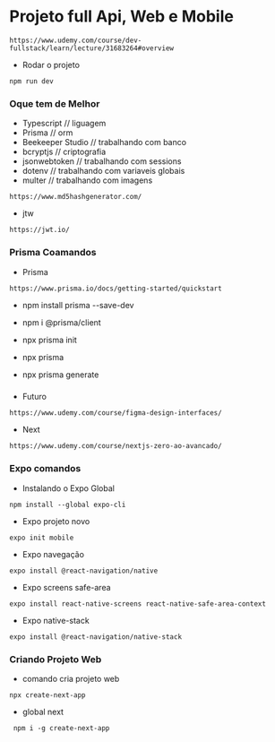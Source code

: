 # Projeto full Api, Web e Mobile
```
https://www.udemy.com/course/dev-fullstack/learn/lecture/31683264#overview

```
* Rodar o projeto
```
npm run dev
```
### Oque tem de Melhor
* Typescript // liguagem
* Prisma // orm
* Beekeeper Studio // trabalhando com banco
* bcryptjs // criptografia
* jsonwebtoken // trabalhando com sessions
* dotenv // trabalhando com variaveis globais
* multer // trabalhando com imagens
```
https://www.md5hashgenerator.com/
```
* jtw
```
https://jwt.io/
```

### Prisma Coamandos
* Prisma
```
https://www.prisma.io/docs/getting-started/quickstart
```
* npm install prisma --save-dev
* npm i @prisma/client
* npx prisma init

* npx prisma
* npx prisma generate

###
* Futuro
```
https://www.udemy.com/course/figma-design-interfaces/
```
* Next
```
https://www.udemy.com/course/nextjs-zero-ao-avancado/
```

### Expo comandos

* Instalando o Expo Global
```
npm install --global expo-cli
```

* Expo projeto novo
```
expo init mobile
```

* Expo navegação
```
expo install @react-navigation/native
```

* Expo screens safe-area
```
expo install react-native-screens react-native-safe-area-context
```

* Expo  native-stack
```
expo install @react-navigation/native-stack
```

### Criando Projeto Web
* comando cria projeto web
```
npx create-next-app
```

* global next
```
 npm i -g create-next-app
```